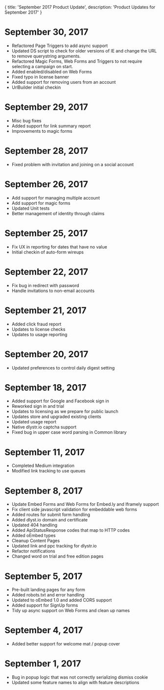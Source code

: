 {
	title: 'September 2017 Product Update',
	description: 'Product Updates for September 2017'
}
# September 30, 2017
* Refactored Page Triggers to add async support
* Updated DS script to check for older versions of IE and change the URL to remove querystring arguments.
* Refactored Magic Forms, Web Forms and Triggers to not require selecting a campaign on start.
* Added enabled/disabled on Web Forms
* Fixed typo in license banner
* Added support for removing users from an account
* UrlBuilder initial checkin

# September 29, 2017
* Misc bug fixes
* Added support for link summary report
* Improvements to magic forms

# September 28, 2017
* Fixed problem with invitation and joining on a social account

# September 26, 2017
* Add support for managing multiple account
* Add support for magic forms
* Updated Unit tests
* Better management of identity through claims

# September 25, 2017
* Fix UX in reporting for dates that have no value
* Initial checkin of auto-form wireups

# September 22, 2017
* Fix bug in redirect with password
* Handle invitations to non-email accounts

# September 21, 2017
* Added click fraud report
* Updates to license checks
* Updates to usage reporting

# September 20, 2017
* Updated preferences to control daily digest setting

# September 18, 2017
* Added support for Google and Facebook sign in
* Reworked sign in and trial
* Updates to licensing as we prepare for public launch
* Updates store and upgraded existing clients
* Updated usage report
* Native dlystr.io captcha support
* Fixed bug in upper case word parsing in Common library

# September 11, 2017
* Completed Medium integration
* Modified link tracking to use queues

# September 8, 2017
* Update Embed Forms and Web Forms for Embed.ly and Iframely support
* Fix client side javascript validation for embeddable web forms
* Added routes for submit form handling
* Added dlyst.io domain and certificate
* Updated 404 handling
* Added ApiStatusResponse codes that map to HTTP codes
* Added oEmbed types
* Cleanup Content Pages
* Updated link and ppc tracking for dlystr.io
* Refactor notifications
* Changed word on trial and free edition pages

# September 5, 2017
* Pre-built landing pages for any form
* Added robots.txt and error handling
* Updated to oEmbed 1.0 and added CORS support
* Added support for SignUp forms
* Tidy up async support on Web Forms and clean up names

# September 4, 2017
* Added better support for welcome mat / popup cover

# September 1, 2017
* Bug in popup logic that was not correctly serializing dismiss cookie
* Updated some feature names to align with feature descriptions
